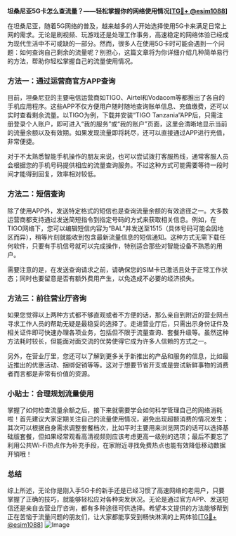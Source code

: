 **坦桑尼亚5G卡怎么查流量？——轻松掌握你的网络使用情况[[TG💪+ @esim1088](https://t.me/s/esim1088)]**

在坦桑尼亚，随着5G网络的普及，越来越多的人开始选择使用5G卡来满足日常上网的需求。无论是刷视频、玩游戏还是处理工作事务，高速稳定的网络体验已经成为现代生活中不可或缺的一部分。然而，很多人在使用5G卡时可能会遇到一个问题：如何查询自己剩余的流量呢？别担心，这篇文章将为你详细介绍几种简单易行的方法，帮助你轻松掌握自己的流量使用情况。

### 方法一：通过运营商官方APP查询

目前，坦桑尼亚的主要电信运营商如TIGO、Airtel和Vodacom等都推出了各自的手机应用程序。这些APP不仅方便用户随时随地查询账单信息、充值缴费，还可以实时查看剩余流量。以TIGO为例，下载并安装“TIGO Tanzania”APP后，只需注册登录个人账户，即可进入“我的服务”或“我的账户”页面，这里会清晰地显示当前的流量余额以及有效期。如果发现流量即将耗尽，还可以直接通过APP进行充值，非常便捷。

对于不太熟悉智能手机操作的朋友来说，也可以尝试拨打客服热线，通常客服人员会根据您的手机号码提供相应的流量查询服务。不过这种方式可能需要等待一段时间才能得到回复，效率相对较低。

### 方法二：短信查询

除了使用APP外，发送特定格式的短信也是查询流量余额的有效途径之一。大多数运营商都支持通过发送简短指令到指定号码的方式来获取相关信息。例如，在TIGO网络下，您可以编辑短信内容为“BAL”并发送至1515（具体号码可能会因地区而异），稍等片刻就能收到包含最新流量信息的短信通知。这种方式无需下载任何软件，只要有手机信号就可以完成操作，特别适合那些对智能设备不熟悉的用户。

需要注意的是，在发送查询请求之前，请确保您的SIM卡已激活且处于正常工作状态；同时也要留意是否有额外费用产生，以免造成不必要的经济损失。

### 方法三：前往营业厅咨询

如果您觉得以上两种方式都不够直观或者不方便的话，那么亲自到附近的营业网点寻求工作人员的帮助无疑是最稳妥的选择了。走进营业厅后，只需出示身份证件及相关证件即可快速办理各项业务，包括但不限于流量查询、套餐升级等。虽然这种方法耗时较长，但能面对面交流的优势使得它成为许多人信赖的方式之一。

另外，在营业厅里，您还可以了解到更多关于新推出的产品和服务的信息，比如最近推出的优惠活动、捆绑促销等等。这对于想要节省开支或是尝试新鲜事物的消费者而言都是非常有价值的资源。

### 小贴士：合理规划流量使用

掌握了如何检查流量余额之后，接下来就需要学会如何科学管理自己的网络消耗啦！首先建议大家定期关注自己的流量使用情况，避免出现超额消费的情况发生；其次可以根据自身需求调整套餐档次，比如平时主要用来浏览网页的话可以选择基础版套餐，但如果经常观看高清视频则应该考虑更高一级别的选项；最后不要忘了利用公共Wi-Fi热点作为补充手段，在家附近寻找免费热点也能有效降低移动数据开销哦！

### 总结

综上所述，无论你是刚入手5G卡的新手还是已经习惯了高速网络的老用户，只要掌握了正确的技巧，就能够轻松应对各种突发状况。无论是通过官方APP、发送短信还是亲自去营业厅咨询，都有多种途径可供选择。希望本文提供的方法能够帮到正在苦恼于流量问题的朋友们，让大家都能享受到畅快淋漓的上网体验[[TG💪+ @esim1088](https://t.me/s/esim1088)] ![Image](https://i.postimg.cc/4NQfJmqS/Snipaste-2025-05-13-00-14-12.png)